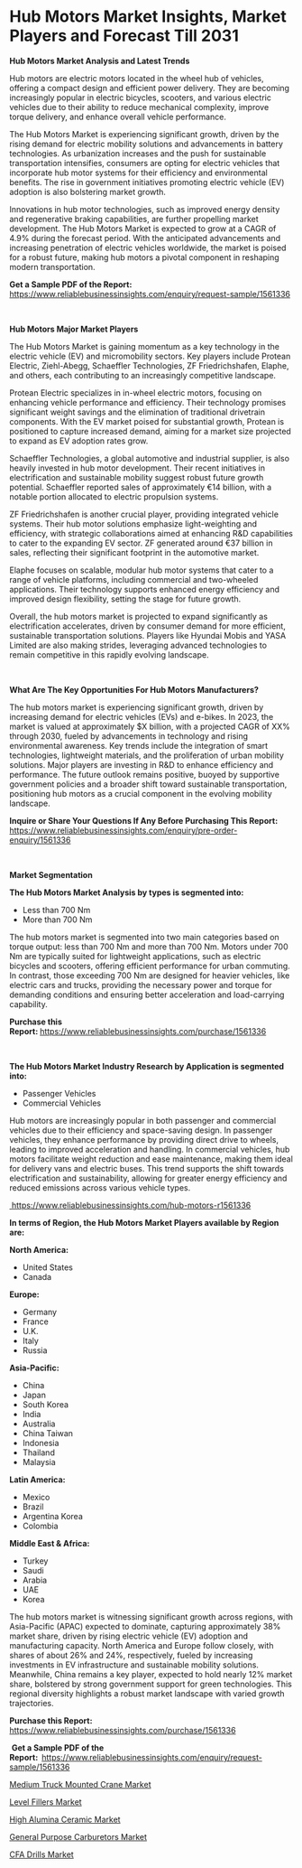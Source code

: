 <p><h1>Hub Motors Market Insights, Market Players and Forecast Till 2031</h1></p><p><strong>Hub Motors Market Analysis and Latest Trends</strong></p>
<p><p>Hub motors are electric motors located in the wheel hub of vehicles, offering a compact design and efficient power delivery. They are becoming increasingly popular in electric bicycles, scooters, and various electric vehicles due to their ability to reduce mechanical complexity, improve torque delivery, and enhance overall vehicle performance.</p><p>The Hub Motors Market is experiencing significant growth, driven by the rising demand for electric mobility solutions and advancements in battery technologies. As urbanization increases and the push for sustainable transportation intensifies, consumers are opting for electric vehicles that incorporate hub motor systems for their efficiency and environmental benefits. The rise in government initiatives promoting electric vehicle (EV) adoption is also bolstering market growth. </p><p>Innovations in hub motor technologies, such as improved energy density and regenerative braking capabilities, are further propelling market development. The Hub Motors Market is expected to grow at a CAGR of 4.9% during the forecast period. With the anticipated advancements and increasing penetration of electric vehicles worldwide, the market is poised for a robust future, making hub motors a pivotal component in reshaping modern transportation.</p></p>
<p><strong>Get a Sample PDF of the Report:&nbsp;</strong> <a href="https://www.reliablebusinessinsights.com/enquiry/request-sample/1561336?utm_campaign=84&utm_medium=2&utm_source=Github&utm_content=ia&utm_term=01112024&utm_id=hub-motors">https://www.reliablebusinessinsights.com/enquiry/request-sample/1561336</a></p>
<p>&nbsp;</p>
<p><strong>Hub Motors Major Market Players</strong></p>
<p><p>The Hub Motors Market is gaining momentum as a key technology in the electric vehicle (EV) and micromobility sectors. Key players include Protean Electric, Ziehl-Abegg, Schaeffler Technologies, ZF Friedrichshafen, Elaphe, and others, each contributing to an increasingly competitive landscape.</p><p>Protean Electric specializes in in-wheel electric motors, focusing on enhancing vehicle performance and efficiency. Their technology promises significant weight savings and the elimination of traditional drivetrain components. With the EV market poised for substantial growth, Protean is positioned to capture increased demand, aiming for a market size projected to expand as EV adoption rates grow.</p><p>Schaeffler Technologies, a global automotive and industrial supplier, is also heavily invested in hub motor development. Their recent initiatives in electrification and sustainable mobility suggest robust future growth potential. Schaeffler reported sales of approximately €14 billion, with a notable portion allocated to electric propulsion systems.</p><p>ZF Friedrichshafen is another crucial player, providing integrated vehicle systems. Their hub motor solutions emphasize light-weighting and efficiency, with strategic collaborations aimed at enhancing R&D capabilities to cater to the expanding EV sector. ZF generated around €37 billion in sales, reflecting their significant footprint in the automotive market.</p><p>Elaphe focuses on scalable, modular hub motor systems that cater to a range of vehicle platforms, including commercial and two-wheeled applications. Their technology supports enhanced energy efficiency and improved design flexibility, setting the stage for future growth.</p><p>Overall, the hub motors market is projected to expand significantly as electrification accelerates, driven by consumer demand for more efficient, sustainable transportation solutions. Players like Hyundai Mobis and YASA Limited are also making strides, leveraging advanced technologies to remain competitive in this rapidly evolving landscape.</p></p>
<p>&nbsp;</p>
<p><strong>What Are The Key Opportunities For Hub Motors Manufacturers?</strong></p>
<p><p>The hub motors market is experiencing significant growth, driven by increasing demand for electric vehicles (EVs) and e-bikes. In 2023, the market is valued at approximately $X billion, with a projected CAGR of XX% through 2030, fueled by advancements in technology and rising environmental awareness. Key trends include the integration of smart technologies, lightweight materials, and the proliferation of urban mobility solutions. Major players are investing in R&D to enhance efficiency and performance. The future outlook remains positive, buoyed by supportive government policies and a broader shift toward sustainable transportation, positioning hub motors as a crucial component in the evolving mobility landscape.</p></p>
<p><strong>Inquire or Share Your Questions If Any Before Purchasing This Report:</strong> <a href="https://www.reliablebusinessinsights.com/enquiry/pre-order-enquiry/1561336?utm_campaign=84&utm_medium=2&utm_source=Github&utm_content=ia&utm_term=01112024&utm_id=hub-motors">https://www.reliablebusinessinsights.com/enquiry/pre-order-enquiry/1561336</a></p>
<p>&nbsp;</p>
<p><strong>Market Segmentation</strong></p>
<p><strong>The Hub Motors Market Analysis by types is segmented into:</strong></p>
<p><ul><li>Less than 700 Nm</li><li>More than 700 Nm</li></ul></p>
<p><p>The hub motors market is segmented into two main categories based on torque output: less than 700 Nm and more than 700 Nm. Motors under 700 Nm are typically suited for lightweight applications, such as electric bicycles and scooters, offering efficient performance for urban commuting. In contrast, those exceeding 700 Nm are designed for heavier vehicles, like electric cars and trucks, providing the necessary power and torque for demanding conditions and ensuring better acceleration and load-carrying capability.</p></p>
<p><strong>Purchase this Report:&nbsp;</strong><a href="https://www.reliablebusinessinsights.com/purchase/1561336?utm_campaign=84&utm_medium=2&utm_source=Github&utm_content=ia&utm_term=01112024&utm_id=hub-motors">https://www.reliablebusinessinsights.com/purchase/1561336</a></p>
<p>&nbsp;</p>
<p><strong>The Hub Motors Market Industry Research by Application is segmented into:</strong></p>
<p><ul><li>Passenger Vehicles</li><li>Commercial Vehicles</li></ul></p>
<p><p>Hub motors are increasingly popular in both passenger and commercial vehicles due to their efficiency and space-saving design. In passenger vehicles, they enhance performance by providing direct drive to wheels, leading to improved acceleration and handling. In commercial vehicles, hub motors facilitate weight reduction and ease maintenance, making them ideal for delivery vans and electric buses. This trend supports the shift towards electrification and sustainability, allowing for greater energy efficiency and reduced emissions across various vehicle types.</p></p>
<p><a href="https://www.reliablebusinessinsights.com/hub-motors-r1561336?utm_campaign=84&utm_medium=2&utm_source=Github&utm_content=ia&utm_term=01112024&utm_id=hub-motors">&nbsp;https://www.reliablebusinessinsights.com/hub-motors-r1561336</a></p>
<p><strong>In terms of Region, the Hub Motors Market Players available by Region are:</strong></p>
<p>
    <p> <strong> North America: </strong>
        <ul>
            <li>United States</li>
            <li>Canada</li>
        </ul>
        </p> 
    <p> <strong> Europe: </strong>
        <ul>
            <li>Germany</li>
            <li>France</li>
            <li>U.K.</li>
            <li>Italy</li>
            <li>Russia</li>
        </ul>
        </p> 
    <p> <strong> Asia-Pacific: </strong>
        <ul>
            <li>China</li>
            <li>Japan</li>
            <li>South Korea</li>
            <li>India</li>
            <li>Australia</li>
            <li>China Taiwan</li>
            <li>Indonesia</li>
            <li>Thailand</li>
            <li>Malaysia</li>
        </ul>
        </p> 
    <p> <strong> Latin America: </strong>
        <ul>
            <li>Mexico</li>
            <li>Brazil</li>
            <li>Argentina Korea</li>
            <li>Colombia</li>
        </ul>
        </p> 
    <p> <strong> Middle East & Africa: </strong>
        <ul>
            <li>Turkey</li>
            <li>Saudi</li>
            <li>Arabia</li>
            <li>UAE</li>
            <li>Korea</li>
        </ul>
    </p>
    </p>
<p><p>The hub motors market is witnessing significant growth across regions, with Asia-Pacific (APAC) expected to dominate, capturing approximately 38% market share, driven by rising electric vehicle (EV) adoption and manufacturing capacity. North America and Europe follow closely, with shares of about 26% and 24%, respectively, fueled by increasing investments in EV infrastructure and sustainable mobility solutions. Meanwhile, China remains a key player, expected to hold nearly 12% market share, bolstered by strong government support for green technologies. This regional diversity highlights a robust market landscape with varied growth trajectories.</p></p>
<p><strong>Purchase this Report: </strong><a href="https://www.reliablebusinessinsights.com/purchase/1561336?utm_campaign=84&utm_medium=2&utm_source=Github&utm_content=ia&utm_term=01112024&utm_id=hub-motors">https://www.reliablebusinessinsights.com/purchase/1561336</a></p>
<p>&nbsp;<strong>Get a Sample PDF of the Report:&nbsp;&nbsp;</strong><a href="https://www.reliablebusinessinsights.com/enquiry/request-sample/1561336?utm_campaign=84&utm_medium=2&utm_source=Github&utm_content=ia&utm_term=01112024&utm_id=hub-motors">https://www.reliablebusinessinsights.com/enquiry/request-sample/1561336</a></p>
<p><strong></strong></p>
<p><p><a href="https://issuu.com/reportprime-2/docs/medium-truck-mounted-crane-market-s_3a0c0b029ad7f0?utm_campaign=84&utm_medium=2&utm_source=Github&utm_content=ia&utm_term=01112024&utm_id=hub-motors">Medium Truck Mounted Crane Market</a></p><p><a href="https://www.linkedin.com/pulse/global-level-fillers-market-focus-product-type-automaticsemi-automatic-goo1e?utm_campaign=84&utm_medium=2&utm_source=Github&utm_content=ia&utm_term=01112024&utm_id=hub-motors">Level Fillers Market</a></p><p><a href="https://medium.com/@taketakyriffecd/the-global-high-alumina-ceramic-market-is-at-the-forefront-of-innovation-driving-rapid-industry-418c8b4d42b2?utm_campaign=84&utm_medium=2&utm_source=Github&utm_content=ia&utm_term=01112024&utm_id=hub-motors">High Alumina Ceramic Market</a></p><p><a href="https://www.linkedin.com/pulse/general-purpose-carburetors-market-size-status-forecast-szfdf?utm_campaign=84&utm_medium=2&utm_source=Github&utm_content=ia&utm_term=01112024&utm_id=hub-motors">General Purpose Carburetors Market</a></p><p><a href="https://issuu.com/reportprime-2/docs/cfa-drills-market-size-2030.pptx_439265422a4444?utm_campaign=84&utm_medium=2&utm_source=Github&utm_content=ia&utm_term=01112024&utm_id=hub-motors">CFA Drills Market</a></p></p>